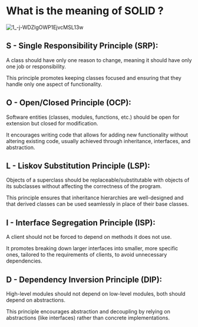 # What is the meaning of SOLID ?

![1_-j-WDZlgOWP1EjvcMSL13w](https://github.com/AbdelrhmanMohamed2001/SOLID-Principles/assets/108559069/175ff8e7-8976-4348-910f-b535af0494d5)


## S - Single Responsibility Principle (SRP):

A class should have only one reason to change, meaning it should have only one job or responsibility.

This principle promotes keeping classes focused and ensuring that they handle only one aspect of functionality.

## O - Open/Closed Principle (OCP):

Software entities (classes, modules, functions, etc.) should be open for extension but closed for modification.

It encourages writing code that allows for adding new functionality without altering existing code, usually achieved through inheritance, interfaces, and abstraction.

## L - Liskov Substitution Principle (LSP):

Objects of a superclass should be replaceable/substitutable with objects of its subclasses without affecting the correctness of the program.

This principle ensures that inheritance hierarchies are well-designed and that derived classes can be used seamlessly in place of their base classes.

## I - Interface Segregation Principle (ISP):

A client should not be forced to depend on methods it does not use.

It promotes breaking down larger interfaces into smaller, more specific ones, tailored to the requirements of clients, to avoid unnecessary dependencies.

## D - Dependency Inversion Principle (DIP):

High-level modules should not depend on low-level modules,  both should depend on abstractions.

This principle encourages abstraction and decoupling by relying on abstractions (like interfaces) rather than concrete implementations.
